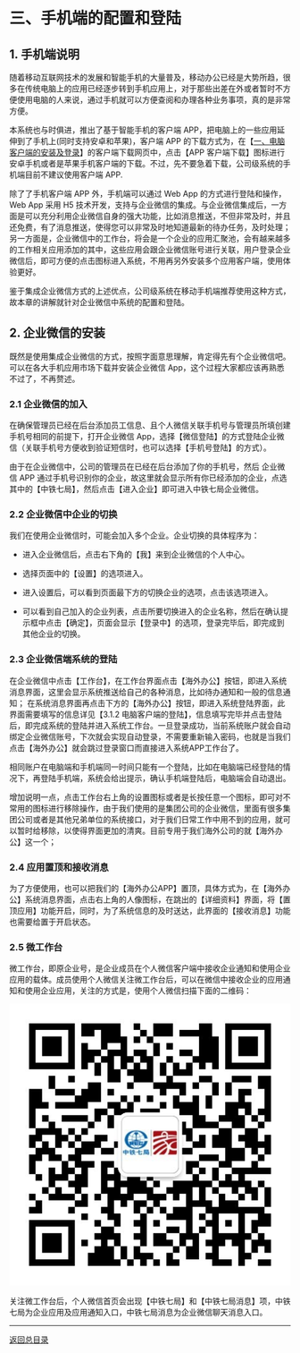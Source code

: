 

# 三、手机端的配置和登陆

## 1. 手机端说明

随着移动互联网技术的发展和智能手机的大量普及，移动办公已经是大势所趋，很多在传统电脑上的应用已经逐步转到手机应用上，对于那些出差在外或者暂时不方便使用电脑的人来说，通过手机就可以方便查阅和办理各种业务事项，真的是非常方便。

本系统也与时俱进，推出了基于智能手机的客户端 APP，把电脑上的一些应用延伸到了手机上(同时支持安卓和苹果)，客户端 APP 的下载方式为，在【[一、电脑客户端的安装及登录](p1_sys_install_login_cp.md)】的客户端下载网页中，点击【APP 客户端下载】图标进行安卓手机或者是苹果手机客户端的下载。不过，先不要急着下载，公司级系统的手机端目前不建议使用客户端 APP.

除了了手机客户端 APP 外，手机端可以通过 Web App 的方式进行登陆和操作，Web App 采用 H5 技术开发，支持与企业微信的集成。与企业微信集成后，一方面是可以充分利用企业微信自身的强大功能，比如消息推送，不但非常及时，并且还免费，有了消息推送，使得您可以非常及时地知道最新的待办任务，及时处理；另一方面是，企业微信中的工作台，将会是一个企业的应用汇聚池，会有越来越多的工作相关应用添加的其中，这些应用会跟企业微信账号进行关联，用户登录企业微信后，即可方便的点击图标进入系统，不用再另外安装多个应用客户端，使用体验更好。

鉴于集成企业微信方式的上述优点，公司级系统在移动手机端推荐使用这种方式，故本章的讲解就针对企业微信中系统的配置和登陆。


## 2. 企业微信的安装

既然是使用集成企业微信的方式，按照字面意思理解，肯定得先有个企业微信吧。可以在各大手机应用市场下载并安装企业微信 App，这个过程大家都应该再熟悉不过了，不再赘述。

### 2.1 企业微信的加入

在确保管理员已经在后台添加员工信息、且个人微信关联手机号与管理员所填创建手机号相同的前提下，打开企业微信 App，选择【微信登陆】的方式登陆企业微信（关联手机号方便收到验证短信时，也可以选择【手机号登陆】的方式）。

由于在企业微信中，公司的管理员在已经在后台添加了你的手机号，然后 企业微信 APP 通过手机号识别你的企业，故这里就会显示所有你已经添加的企业，点选其中的【中铁七局】，然后点击【进入企业】即可进入中铁七局企业微信。

### 2.2 企业微信中企业的切换

我们在使用企业微信时，可能会加入多个企业。企业切换的具体程序为：

- 进入企业微信后，点击右下角的【我】来到企业微信的个人中心。

- 选择页面中的【设置】的选项进入。

- 进入设置后，可以看到页面最下方的切换企业的选项，点击该选项进入。

- 可以看到自己加入的企业列表，点击所要切换进入的企业名称，然后在确认提示框中点击【确定】，页面会显示【登录中】的选项，登录完毕后，即完成到其他企业的切换。


### 2.3 企业微信端系统的登陆
在企业微信中点击【工作台】，在工作台界面点击【海外办公】按钮，即进入系统消息界面，这里会显示系统推送给自己的各种消息，比如待办通知和一般的信息通知；
在系统消息界面再点击下方的【海外办公】按钮，即进入系统登陆界面，此界面需要填写的信息详见【3.1.2 电脑客户端的登陆】，信息填写完毕并点击登陆后，即完成系统的登陆并进入系统工作台。一旦登录成功，当前系统账户就会自动绑定企业微信账号，下次就会实现自动登录，不需要重新输入密码，也就是当我们点击【海外办公】就会跳过登录窗口而直接进入系统APP工作台了。

相同账户在电脑端和手机端同一时间只能有一个登陆，比如在电脑端已经登陆的情况下，再登陆手机端，系统会给出提示，确认手机端登陆后，电脑端会自动退出。 

增加说明一点，点击工作台右上角的设置图标或者是长按任意一个图标，即可对不常用的图标进行移除操作，由于我们使用的是集团公司的企业微信，里面有很多集团公司或者是其他兄弟单位的系统接口，对于我们日常工作中用不到的应用，就可以暂时给移除，以使得界面更加的清爽。目前专用于我们海外公司的就【海外办公】这一个； 

### 2.4 应用置顶和接收消息
为了方便使用，也可以把我们的【海外办公APP】置顶，具体方式为，在【海外办公】系统消息界面，点击右上角的人像图标，在跳出的【详细资料】界面，将【置顶应用】功能开启，同时，为了系统信息的及时送达，此界面的【接收消息】功能也需要给置于开启状态。

### 2.5 微工作台

微工作台，即原企业号，是企业成员在个人微信客户端中接收企业通知和使用企业应用的载体。成员使用个人微信关注微工作台后，可以在微信中接收企业的应用通知和使用企业应用，关注的方式是，使用个人微信扫描下面的二维码：
  
<p align="center"><img src="/pic03_qrcode_430.png" width="600">
   
关注微工作台后，个人微信首页会出现【中铁七局】和【中铁七局消息】项，中铁七局为企业应用及应用通知入口，中铁七局消息为企业微信聊天消息入口。

------

[返回总目录](README.md)
